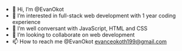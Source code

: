- 👋 Hi, I’m @EvanOkot
- 👀 I’m interested in full-stack web development with 1 year coding experience
- 🌱 I’m well conversant with JavaScript, HTML and CSS
- 💞️ I’m looking to collaborate on web development
- 📫 How to reach me @EvanOkot evanceokoth199@gmail.com

<!---
EvanOkot/EvanOkot is a ✨ special ✨ repository because its `README.md` (this file) appears on your GitHub profile.
You can click the Preview link to take a look at your changes.
--->
